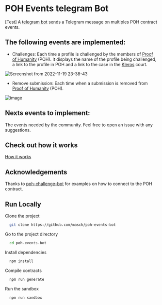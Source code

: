 # POH Events telegram Bot
[Test]
A [telegram bot](https://t.me/PoHChallenges) sends a Telegram message on multiples POH contract events.

## The following events are implemented:

- Challenges: Each time a profile is challenged by the members of [Proof of Humanity](https://www.proofofhumanity.id/) (POH). It displays the name of the profile being challenged, a link to the profile in POH and a link to the case in the [Kleros](https://kleros.io/) court.

![Screenshot from 2022-11-19 23-38-43](https://user-images.githubusercontent.com/53308354/202880216-61577193-abf7-4199-8384-4742294f0c96.png)

- Remove submission: Each time when a submission is removed from [Proof of Humanity](https://www.proofofhumanity.id/) (POH).

![image](https://user-images.githubusercontent.com/53308354/206924166-7893520b-960f-430d-892b-4b454d228477.png)


## Nexts events to implement:

The events needed by the community. Feel free to open an issue with any suggestions.

## Check out how it works

[How it works](https://github.com/masch/poh-events-bot/blob/main/HOW_IT_WORKS.md)

## Acknowledgements

Thanks to [poh-challenge-bot](https://github.com/tomasellis/poh-challenge-bot) for examples on how to connect to the POH contract.

## Run Locally

Clone the project

```bash
  git clone https://github.com/masch/poh-events-bot
```

Go to the project directory

```bash
  cd poh-events-bot
```

Install dependencies

```bash
  npm install
```

Compile contracts

```bash
  npm run generate
```

Run the sandbox

```bash
  npm run sandbox
```
